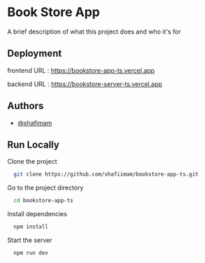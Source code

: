 
# Book Store App

A brief description of what this project does and who it's for


## Deployment


frontend URL : https://bookstore-app-ts.vercel.app

backend URL : https://bookstore-server-ts.vercel.app
## Authors

- [@shafimam](https://www.github.com/shafiimam)


## Run Locally

Clone the project

```bash
  git clone https://github.com/shafiimam/bookstore-app-ts.git
```

Go to the project directory

```bash
  cd bookstore-app-ts
```

Install dependencies

```bash
  npm install
```

Start the server

```bash
  npm run dev
```

